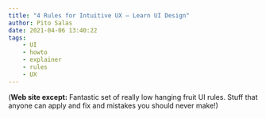 ```yaml
---
title: "4 Rules for Intuitive UX – Learn UI Design"
author: Pito Salas
date: 2021-04-06 13:40:22
tags:
    - UI
    - howto
    - explainer
    - rules
    - UX
---
```



(**Web site except:** Fantastic set of really low hanging fruit UI rules. Stuff that anyone can apply and fix and mistakes you should never make!) 
